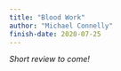 ```yaml
---
title: "Blood Work"
author: "Michael Connelly"
finish-date: 2020-07-25
---
```


_Short review to come!_
